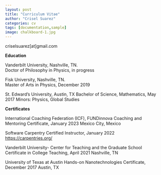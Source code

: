 ```yaml
---
layout: post
title: "Curriculum Vitae"
author: "Crisel Suarez"
categories: cv
tags: [documentation,sample]
image: chalkboard-1.jpg
---
```


criselsuarez[at]gmail.com


______________Education______________



Vanderbilt University, Nashville, TN.  
Doctor of Philosophy in Physics, in progress

Fisk University, Nashville, TN.  
Master of Arts in Physics, December 2019

St. Edward’s University, Austin, TX
Bachelor of Science, Mathematics, May 2017
Minors: Physics, Global Studies


 
______________Certificates______________



International Coaching Federation (ICF), FUNDinnova
Coaching and Mentoring Certificate, January 2023
Mexico City, Mexico

Software Carpentry 
Certified Instructor, January 2022
https://carpentries.org/

Vanderbilt University- Center for Teaching and the Graduate School
Certificate in College Teaching, April 2021
Nashville, TN

University of Texas at Austin
Hands-on Nanotechnologies Certificate, December 2017
Austin, TX
